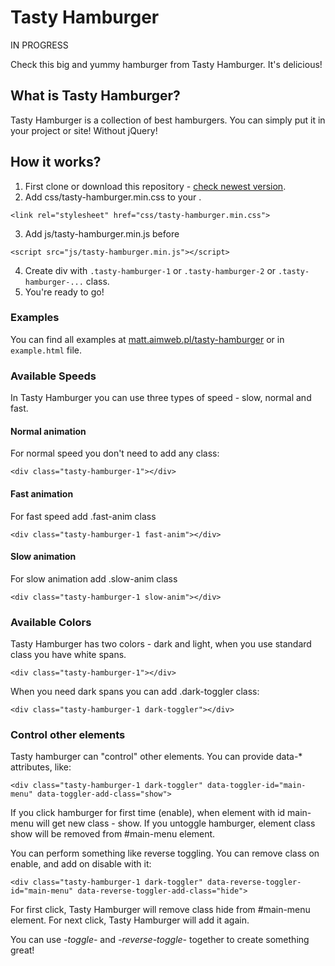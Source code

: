 # Tasty Hamburger

IN PROGRESS

Check this big and yummy hamburger from Tasty Hamburger. It's delicious!

## What is Tasty Hamburger?

Tasty Hamburger is a collection of best hamburgers. You can simply put it in your project or site! Without jQuery!


## How it works?

1. First clone or download this repository - [check newest version](https://github.com/mateuszmikos/tasty-hamburger/releases/).
2. Add css/tasty-hamburger.min.css to your <head>.

`<link rel="stylesheet" href="css/tasty-hamburger.min.css">`

3. Add js/tasty-hamburger.min.js before </body>

`<script src="js/tasty-hamburger.min.js"></script>`

4. Create div with `.tasty-hamburger-1` or `.tasty-hamburger-2` or `.tasty-hamburger-...` class.
5. You're ready to go!



### Examples

You can find all examples at [matt.aimweb.pl/tasty-hamburger](https://matt.aimweb.pl/tasty-hamburger) or in `example.html` file.

### Available Speeds

In Tasty Hamburger you can use three types of speed - slow, normal and fast.

#### Normal animation

For normal speed you don't need to add any class:

`<div class="tasty-hamburger-1"></div>`

#### Fast animation

For fast speed add .fast-anim class

`<div class="tasty-hamburger-1 fast-anim"></div>`

#### Slow animation

For slow animation add .slow-anim class

`<div class="tasty-hamburger-1 slow-anim"></div>`

### Available Colors

Tasty Hamburger has two colors - dark and light, when you use standard class you have white spans.

`<div class="tasty-hamburger-1"></div>`

When you need dark spans you can add .dark-toggler class:

`<div class="tasty-hamburger-1 dark-toggler"></div>`


### Control other elements

Tasty hamburger can "control" other elements. You can provide data-* attributes, like:

`<div class="tasty-hamburger-1 dark-toggler" data-toggler-id="main-menu" data-toggler-add-class="show">`

If you click hamburger for first time (enable), when element with id main-menu will get new class - show. If you untoggle hamburger, element class show will be removed from #main-menu element.

You can perform something like reverse toggling. You can remove class on enable, and add on disable with it:

`<div class="tasty-hamburger-1 dark-toggler" data-reverse-toggler-id="main-menu" data-reverse-toggler-add-class="hide">`

For first click, Tasty Hamburger will remove class hide from #main-menu element. For next click, Tasty Hamburger will add it again.

You can use *-toggle-* and *-reverse-toggle-* together to create something great!